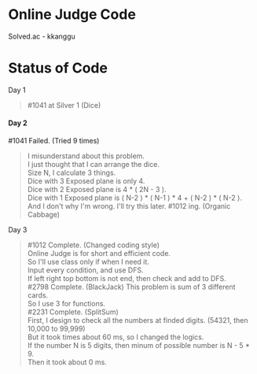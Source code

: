 Online Judge Code
================================

Solved.ac - kkanggu



# Status of Code

Day 1
>#1041 at Silver 1 (Dice)

#### Day 2
#1041 Failed. (Tried 9 times)   
>    I misunderstand about this problem.   
>    I just thought that I can arrange the dice.   
>    Size N, I calculate 3 things.   
>    Dice with 3 Exposed plane is only 4.   
>    Dice with 2 Exposed plane is 4 * ( 2N - 3 ).   
>    Dice with 1 Exposed plane is ( N-2 ) * ( N-1 ) * 4 + ( N-2 ) * ( N-2 ).   
>    And I don't why I'm wrong. I'll try this later.
#1012 ing. (Organic Cabbage)

Day 3
>#1012 Complete. (Changed coding style)   
>    Online Judge is for short and efficient code.   
>    So I'll use class only if when I need it.   
>    Input every condition, and use DFS.   
>    If left right top bottom is not end, then check and add to DFS.   
>#2798 Complete. (BlackJack)
>    This problem is sum of 3 different cards.   
>    So I use 3 for functions.   
>#2231 Complete. (SplitSum)   
>    First, I design to check all the numbers at finded digits. (54321, then 10,000 to 99,999)   
>    But it took times about 60 ms, so I changed the logics.   
>    If the number N is 5 digits, then minum of possible number is N - 5 * 9.   
>    Then it took about 0 ms.
